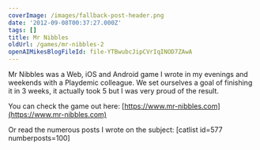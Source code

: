 ```yaml
---
coverImage: /images/fallback-post-header.png
date: '2012-09-08T00:37:27.000Z'
tags: []
title: Mr Nibbles
oldUrl: /games/mr-nibbles-2
openAIMikesBlogFileId: file-YTBwubcJipCVrIqINOD7ZAwA
---
```


Mr Nibbles was a Web, iOS and Android game I wrote in my evenings and weekends with a Playdemic colleague. We set ourselves a goal of finishing it in 3 weeks, it actually took 5 but I was very proud of the result.

<!-- more -->

You can check the game out here: [https://www.mr-nibbles.com](https://www.mr-nibbles.com)

Or read the numerous posts I wrote on the subject:
[catlist id=577 numberposts=100]
